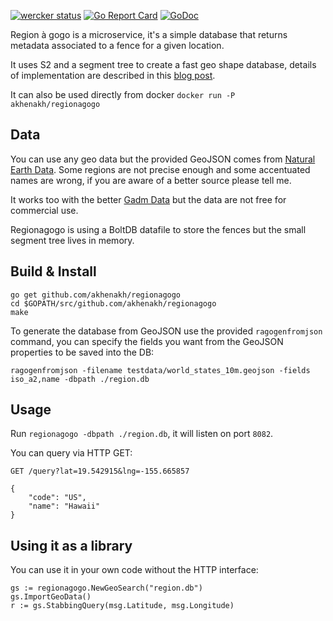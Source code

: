 [![wercker status](https://app.wercker.com/status/82617ea8fffe1b93a6956c7ba5559365/s/master "wercker status")](https://app.wercker.com/project/byKey/82617ea8fffe1b93a6956c7ba5559365) [![Go Report Card](https://goreportcard.com/badge/github.com/akhenakh/regionagogo)](https://goreportcard.com/report/github.com/akhenakh/regionagogo)  [![GoDoc](https://godoc.org/github.com/akhenakh/regionagogo?status.svg)](https://godoc.org/github.com/akhenakh/regionagogo)

Region à gogo is a microservice, it's a simple database that returns metadata associated to a fence for a given location.

It uses S2 and a segment tree to create a fast geo shape database, details of implementation are described in this [blog post](http://blog.nobugware.com/post/2016/geo_db_s2_region_polygon).

It can also be used directly from docker `docker run -P akhenakh/regionagogo`

## Data
You can use any geo data but the provided GeoJSON comes from [Natural Earth Data](http://www.naturalearthdata.com/).
Some regions are not precise enough and some accentuated names are wrong, if you are aware of a better source please tell me.

It works too with the better [Gadm Data](http://gadm.org/version2) but the data are not free for commercial use.    

Regionagogo is using a BoltDB datafile to store the fences but the small segment tree lives in memory.  

## Build & Install
```
go get github.com/akhenakh/regionagogo
cd $GOPATH/src/github.com/akhenakh/regionagogo
make
```

To generate the database from GeoJSON use the provided `ragogenfromjson` command, you can specify the fields you want from the GeoJSON properties to be saved into the DB:
```
ragogenfromjson -filename testdata/world_states_10m.geojson -fields iso_a2,name -dbpath ./region.db
```

## Usage
Run `regionagogo -dbpath ./region.db`, it will listen on port `8082`.

You can query via HTTP GET:

```
GET /query?lat=19.542915&lng=-155.665857

{
    "code": "US",
    "name": "Hawaii"
}

```

## Using it as a library
You can use it in your own code without the HTTP interface:  

```
gs := regionagogo.NewGeoSearch("region.db")
gs.ImportGeoData()
r := gs.StabbingQuery(msg.Latitude, msg.Longitude)
```
